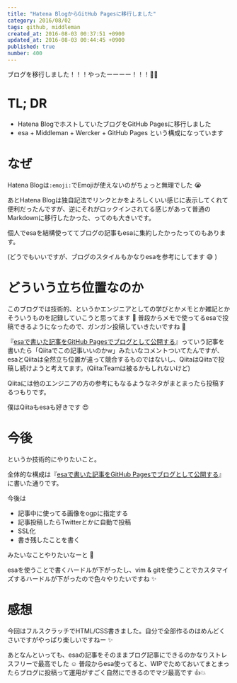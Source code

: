 ```yaml
---
title: "Hatena BlogからGitHub Pagesに移行しました"
category: 2016/08/02
tags: github, middleman
created_at: 2016-08-03 00:37:51 +0900
updated_at: 2016-08-03 00:44:45 +0900
published: true
number: 400
---
```


ブログを移行しました！！！やったーーーー！！！:tada::sparkles:

# TL; DR
* Hatena BlogでホストしていたブログをGitHub Pagesに移行しました
* esa + Middleman + Wercker + GitHub Pages という構成になっています

# なぜ
Hatena Blogは`:emoji:`でEmojiが使えないのがちょっと無理でした :sob:

あとHatena Blogは独自記法でリンクとかをよろしくいい感じに表示してくれて便利だったんですが、逆にそれがロックインされてる感じがあって普通のMarkdownに移行したかった、ってのも大きいです。

個人でesaを結構使っててブログの記事もesaに集約したかったってのもあります。

(どうでもいいですが、ブログのスタイルもかなりesaを参考にしてます :sweat_smile: )

# どういう立ち位置なのか
このブログでは技術的、というかエンジニアとしての学びとかメモとか雑記とかそういうものを記録していこうと思ってます :memo:
普段からメモで使ってるesaで投稿できるようになったので、ガンガン投稿していきたいですね :muscle: 

『[esaで書いた記事をGitHub Pagesでブログとして公開する](http://qiita.com/nownabe/items/915c44f19d5806058419)』っていう記事を書いたら「Qiitaでこの記事いいのかw」みたいなコメントついてたんですが、esaとQiitaは全然立ち位置が違って競合するものではないし、QiitaはQiitaで投稿し続けようと考えてます。(Qiita:Teamは被るかもしれないけど)

Qiitaには他のエンジニアの方の参考にもなるようなネタがまとまったら投稿するつもりです。

僕はQiitaもesaも好きです :heart_eyes: 

# 今後
というか技術的にやりたいこと。

全体的な構成は『[esaで書いた記事をGitHub Pagesでブログとして公開する](http://qiita.com/nownabe/items/915c44f19d5806058419)』に書いた通りです。

今後は

* 記事中に使ってる画像をogpに指定する
* 記事投稿したらTwitterとかに自動で投稿
* SSL化
* 書き残したことを書く

みたいなことやりたいなーと :thought_balloon: 

esaを使うことで書くハードルが下がったし、vim & gitを使うことでカスタマイズするハードルが下がったので色々やりたいですね :sparkles:

# 感想
今回はフルスクラッチでHTML/CSS書きました。自分で全部作るのはめんどくさいですがやっぱり楽しいですねー :sparkles:

あとなんといっても、esaの記事をそのままブログ記事にできるのかなりストレスフリーで最高でした :relaxed: 
普段からesa使ってると、WIPでためておいてまとまったらブログに投稿って運用がすごく自然にできるのでマジ最高です :+1::boom:
